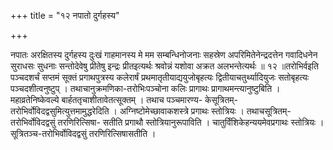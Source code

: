 +++
title = "१२ नपातो दुर्गहस्य"

+++

नपातः अरक्षितस्य दुर्गहस्य दुःखं गाहमानस्य मे मम सम्बन्धिनोजनाः सहस्रेण अपरिमितेनेन्द्रदत्तेन गवादिधनेन सुराधसः सुधनाः सन्तोदेवेषु प्रीतेषु इन्द्रः प्रीतइत्यर्थः श्रवोन्नं यशोवा अक्रत अलभन्तेत्यर्थः ॥ १२ ॥तरोभिर्वइति पञ्चदशर्चं सप्तमं सूक्तं प्रगाथपुत्रस्य कलेरार्षं प्रथमातृतीयाद्ययुजोबृहत्यः द्वितीयाचतुर्थ्यादियुजः सतोबृहत्यः पञ्चदशीत्वनुष्टुप् । तथाचानुक्रमणिका-तरोभिःपञ्चोना कलिः प्रागाथः प्रागाथमन्त्यानुष्टुबिति । महाव्रतेनिष्केवल्ये बार्हततृचाशीतावेतत्सूक्तम् । तथाच पञ्चमारण्य- केसूत्रितम्-तरोभिर्वोविदद्वसुमित्युत्तमामुद्धरेदिति । अग्निष्टोमेच्छावाकशस्त्रे प्रगाथः स्तोत्रियः । तथाचसूत्रितम्-तरोभिर्वोविदद्वसुं तरणिरित्सिषा- सतीति प्रगाथौ स्तोत्रियानुरूपाविति । चातुर्विंशिकेहन्ययमेवप्रगाथः स्तोत्रियः । सूत्रितञ्च-तरोभिर्वोविदद्वसुं तरणिरित्सिषासतीति ।